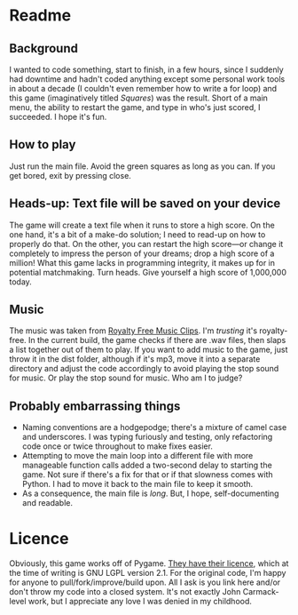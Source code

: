 # Readme
## Background
I wanted to code something, start to finish, in a few hours, since I suddenly had downtime and hadn't coded anything except some personal work tools in about a decade (I couldn't even remember how to  write a for loop) and this game (imaginatively titled _Squares_) was the result. Short of a main menu, the ability to restart the game, and type in who's just scored, I succeeded. I hope it's fun.

## How to play
Just run the main file. Avoid the green squares as long as you can. If you get bored, exit by pressing close.

## Heads-up: Text file will be saved on your device
The game will create a text file when it runs to store a high score. On the one hand, it's a bit of a make-do solution; I need to read-up on how to properly do that. On the other, you can restart the high score—or change it completely to impress the person of your dreams; drop a high score of a million! What this game lacks in programming integrity, it makes up for in potential matchmaking. Turn heads. Give yourself a high score of 1,000,000 today.

## Music
The music was taken from [Royalty Free Music Clips](https://www.royaltyfreemusicclips.com/pir/free_music_loops.shtml). I'm _trusting_ it's royalty-free. In the current build, the game checks if there are .wav files, then slaps a list together out of them to play. If you want to add music to the game, just throw it in the dist folder, although if it's mp3, move it into a separate directory and adjust the code accordingly to avoid playing the stop sound for music. Or play the stop sound for music. Who am I to judge?

## Probably embarrassing things
- Naming conventions are a hodgepodge; there's a mixture of camel case and underscores. I was typing furiously and testing, only refactoring code once or twice throughout to make fixes easier.
- Attempting to move the main loop into a different file with more manageable function calls added a two-second delay to starting the game. Not sure if there's a fix for that or if that slowness comes with Python. I had to move it back to the main file to keep it smooth.
- As a consequence, the main file is _long_. But, I hope, self-documenting and readable.

# Licence
Obviously, this game works off of Pygame. [They have their licence](https://github.com/pygame/pygame#license), which at the time of writing is GNU LGPL version 2.1. For the original code, I'm happy for anyone to pull/fork/improve/build upon. All I ask is you link here and/or don't throw my code into a closed system. It's not exactly John Carmack-level work, but I appreciate any love I was denied in my childhood.
